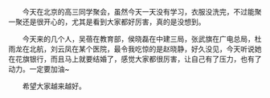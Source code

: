 <div id="sina_keyword_ad_area2" class="articalContent  ">
			<p STYLE="TexT-inDenT: 2em">
今天在北京的高三同学聚会，虽然今天一天没有学习，衣服没洗完，不过能聚一聚还是很开心的，尤其是看到大家都好厉害，真的是没想到。</P>
<p STYLE="TexT-inDenT: 2em">
今天来的几个人，吴蓓在教育部，侯晓磊在中建三局，张武旗在广电总局，杜雨龙在北航，刘云凤在某个医院，最令我吃惊的是赵晓静，好久没见，今天听说她在花旗银行，而且马上就要结婚了，感觉大家都很厉害，让自己有了压力，也有了动力。一定要加油~</P>
<p STYLE="TexT-inDenT: 2em">希望大家越来越好。</P>							
		</div>
